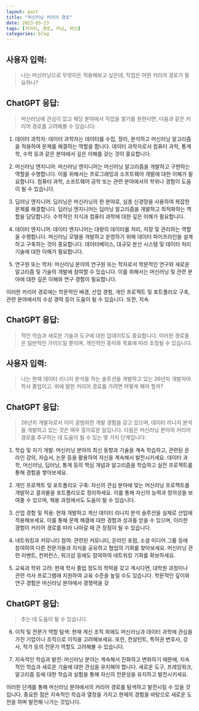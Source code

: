 ```yaml
---
layout: post
title: "머신러닝 커리어 경로"
date: 2023-05-23
tags: [커리어, 경로, 러닝, 머신]
categories: blog
---
```


## 사용자 입력:
> 나는 머신러닝으로 무엇이든 적용해보고 싶은데, 직업은 어떤 커리어 경로가 필요하나?

## ChatGPT 응답:
> 머신러닝에 관심이 있고 해당 분야에서 직업을 쌓기를 원한다면, 다음과 같은 커리어 경로를 고려해볼 수 있습니다:

1. 데이터 과학자: 데이터 과학자는 데이터를 수집, 정리, 분석하고 머신러닝 알고리즘을 적용하여 문제를 해결하는 역할을 합니다. 데이터 과학자로서 컴퓨터 과학, 통계학, 수학 등과 같은 분야에서 깊은 이해를 갖는 것이 중요합니다.

2. 머신러닝 엔지니어: 머신러닝 엔지니어는 머신러닝 알고리즘을 개발하고 구현하는 역할을 수행합니다. 이를 위해서는 프로그래밍과 소프트웨어 개발에 대한 이해가 필요합니다. 컴퓨터 과학, 소프트웨어 공학 또는 관련 분야에서의 학위나 경험이 도움이 될 수 있습니다.

3. 딥러닝 엔지니어: 딥러닝은 머신러닝의 한 분야로, 심층 신경망을 사용하여 복잡한 문제를 해결합니다. 딥러닝 엔지니어는 딥러닝 알고리즘을 개발하고 최적화하는 역할을 담당합니다. 수학적인 지식과 컴퓨터 과학에 대한 깊은 이해가 필요합니다.

4. 데이터 엔지니어: 데이터 엔지니어는 대량의 데이터를 처리, 저장 및 관리하는 역할을 수행합니다. 머신러닝 모델을 개발하고 운영하기 위해 데이터 파이프라인을 설계하고 구축하는 것이 중요합니다. 데이터베이스, 대규모 분산 시스템 및 데이터 처리 기술에 대한 이해가 필요합니다.

5. 연구원 또는 학자: 머신러닝 분야의 연구원 또는 학자로서 학문적인 연구와 새로운 알고리즘 및 기술의 개발에 참여할 수 있습니다. 이를 위해서는 머신러닝 및 관련 분야에 대한 깊은 이해와 연구 경험이 필요합니다.

이러한 커리어 경로에는 학문적인 배경, 산업 경험, 개인 프로젝트 및 포트폴리오 구축, 관련 분야에서의 수상 경력 등이 도움이 될 수 있습니다. 또한, 지속

## ChatGPT 응답:
> 적인 학습과 새로운 기술과 도구에 대한 업데이트도 중요합니다. 이러한 경로들은 일반적인 가이드일 뿐이며, 개인적인 흥미와 목표에 따라 조정될 수 있습니다.

## 사용자 입력:
> 나는 현재 데이터 리니지 분석을 하는 솔루션을 개발하고 있는 26년차 개발자야. 학사 졸업이고. 위에 말한 커리어 경로를 가려면 어떻게 해야 할까?

## ChatGPT 응답:
> 26년차 개발자로서 이미 광범위한 개발 경험을 갖고 있으며, 데이터 리니지 분석을 개발하고 있는 것은 매우 흥미로운 일입니다. 다음은 머신러닝 분야의 커리어 경로를 추구하는 데 도움이 될 수 있는 몇 가지 단계입니다:

1. 학습 및 자기 개발: 머신러닝 분야의 최신 동향과 기술을 계속 학습하고, 관련된 온라인 강의, 자습서, 논문 등을 활용하여 자신을 계속해서 발전시키세요. 데이터 과학, 머신러닝, 딥러닝, 통계 등의 핵심 개념과 알고리즘을 학습하고 실전 프로젝트를 통해 경험을 쌓아보세요.

2. 개인 프로젝트 및 포트폴리오 구축: 자신의 관심 분야에 맞는 머신러닝 프로젝트를 개발하고 결과물을 포트폴리오로 정리하세요. 이를 통해 자신의 능력과 창의성을 보여줄 수 있으며, 채용 과정에서도 도움이 될 수 있습니다.

3. 산업 경험 및 적용: 현재 개발하고 계신 데이터 리니지 분석 솔루션을 실제로 산업에 적용해보세요. 이를 통해 문제 해결에 대한 경험과 성과를 얻을 수 있으며, 이러한 경험이 커리어 경로를 따라 나아갈 때 큰 장점이 될 수 있습니다.

4. 네트워킹과 커뮤니티 참여: 관련된 커뮤니티, 온라인 포럼, 소셜 미디어 그룹 등에 참여하여 다른 전문가들과 지식을 공유하고 협업의 기회를 찾아보세요. 머신러닝 관련 이벤트, 컨퍼런스, 워크샵 등에도 참여하여 네트워킹 기회를 확보하세요.

5. 교육과 학위 고려: 현재 학사 졸업 정도의 학력을 갖고 계시다면, 대학원 과정이나 관련 석사 프로그램에 지원하여 교육 수준을 높일 수도 있습니다. 학문적인 깊이와 연구 경험은 머신러닝 분야에서 경쟁력을 갖

## ChatGPT 응답:
> 추는 데 도움이 될 수 있습니다.

6. 이직 및 전문가 역할 탐색: 현재 계신 조직 외에도 머신러닝과 데이터 과학에 관심을 가진 기업이나 조직으로 이직을 고려해보세요. 또한, 컨설턴트, 특허권 변호사, 강사, 작가 등의 전문가 역할도 고려해볼 수 있습니다.

7. 지속적인 학습과 발전: 머신러닝 분야는 계속해서 진화하고 변화하기 때문에, 지속적인 학습과 새로운 기술에 대한 관심을 유지해야 합니다. 새로운 도구, 프레임워크, 알고리즘 등에 대한 학습과 실험을 통해 자신의 전문성을 유지하고 발전시키세요.

이러한 단계를 통해 머신러닝 분야에서의 커리어 경로를 탐색하고 발전시킬 수 있을 것입니다. 중요한 점은 지속적인 학습과 열정을 가지고 현재의 경험을 바탕으로 새로운 도전을 하며 발전해 나가는 것입니다.

